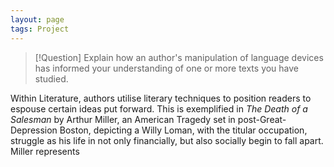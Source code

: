 ```yaml
---
layout: page
tags: Project
---
```


> [!Question] Explain how an author's manipulation of language devices has informed your understanding of one or more texts you have studied.

Within Literature, authors utilise literary techniques to position readers to espouse certain ideas put forward. This is exemplified in *The Death of a Salesman* by Arthur Miller, an American Tragedy set in post-Great-Depression Boston, depicting a Willy Loman, with the titular occupation, struggle as his life in not only financially, but also socially begin to fall apart. Miller represents 